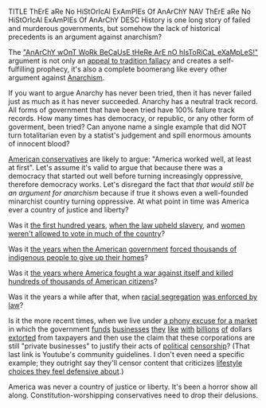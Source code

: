 TITLE ThErE aRe No HiStOrIcAl ExAmPlEs Of AnArChY
NAV ThErE aRe No HiStOrIcAl ExAmPlEs Of AnArChY
DESC History is one long story of failed and murderous governments, but somehow the lack of historical precedents is an argument against anarchism?

The ["AnArChY wOnT WoRk BeCaUsE tHeRe ArE nO hIsToRiCaL eXaMpLeS!"](https://youtu.be/WxPOAl4sBUQ?t=390) argument is not only an [appeal to tradition fallacy](https://www.logicallyfallacious.com/tools/lp/Bo/LogicalFallacies/44/Appeal-to-Tradition) and creates a self-fulfilling prophecy, it's also a complete boomerang like every other argument against [Anarchism](anarchism).

If you want to argue Anarchy has never been tried, then it has never failed just as much as it has never succeeded. Anarchy has a neutral track record. All forms of government that have been tried have 100% failure track records. How many times has democracy, or republic, or any other form of goverment, been tried? Can anyone name a single example that did NOT turn totalitarian even by a statist's judgement and spill enormous amounts of innocent blood?

[American conservatives](left_right) are likely to argue: "America worked well, at least at first". Let's assume it's valid to argue that because there was a democracy that started out well before turning increasingly oppressive, therefore democracy works. Let's disregard the fact that *that would still be an argument for anarchism* because if true it shows even a well-founded minarchist country turning oppressive. At what point in time was America ever a country of justice and liberty?

Was it <a rel="nofollow" href="https://www.history.com/this-day-in-history/slavery-abolished-in-america">the first hundred years</a>, <a rel="nofollow" href="https://en.wikipedia.org/wiki/Slavery_in_the_United_States">when the law upheld slavery</a>, and <a rel="nofollow" href="https://en.wikipedia.org/wiki/Timeline_of_women%27s_suffrage_in_the_United_States">women weren't allowed to vote in much of the country</a>?

Was it <a rel="nofollow" href="https://en.wikipedia.org/wiki/Trail_of_Tears">the years when the American government</a> <a rel="nofollow" href="https://en.wikipedia.org/wiki/Indian_Removal_Act">forced thousands of indigenous people to give up their homes</a>?

Was it <a rel="nofollow" href="https://en.wikipedia.org/wiki/American_Civil_War">the years where America fought a war against itself and killed hundreds of thousands of American citizens</a>?

Was it the years a while after that, when <a rel="nofollow" href="https://en.wikipedia.org/wiki/Racial_segregation_in_the_United_States">racial segregation</a> <a rel="nofollow" href="https://en.wikipedia.org/wiki/Jim_Crow_laws">was enforced by law</a>?

Is it the more recent times, when we live under [a phony excuse for a market](market) in which the government <a rel="nofollow" href="https://www.marketwatch.com/story/why-governments-are-giving-billions-in-tax-breaks-to-apple-amazon-and-other-tech-giants-2016-10-13">funds</a> <a rel="nofollow" href="https://www.siliconvalleywatcher.com/googles-billions-in-internet-subsidies/">businesses</a> <a rel="nofollow" href="https://qz.com/1145669/googles-true-origin-partly-lies-in-cia-and-nsa-research-grants-for-mass-surveillance/">they</a> <a rel="nofollow" href="https://en.wikipedia.org/wiki/History_of_Google">like</a> <a rel="nofollow" href="https://www.cnsnews.com/news/article/obama-google-facebook-would-not-exist-without-government-funding">with</a> <a rel="nofollow" href="https://www.theguardian.com/cities/2018/jul/02/us-cities-and-states-give-big-tech-93bn-in-subsidies-in-five-years-tax-breaks">billions</a> <a rel="nofollow" href="http://www.precursorblog.com/content/how-much-should-google-be-subsidized">of</a> dollars [extorted](enforcement) from taxpayers and then use the claim that these corporations are still "private businesses" to justify their acts of <a href="https://www.youtube.com/watch?v=YOByUDv1ftQ">political</a> <a rel="nofollow" href="https://www.youtube.com/about/policies/#community-guidelines">censorship</a>? (That last link is Youtube's community guidelines. I don't even need a specific example; they outright say they'll censor content that criticizes [lifestyle choices they feel defensive about](gender).)

America was never a country of justice or liberty. It's been a horror show all along. Constitution-worshipping conservatives need to drop their delusions.
